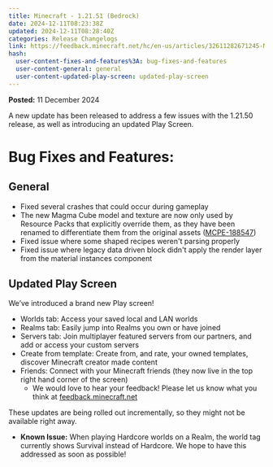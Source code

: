 ```yaml
---
title: Minecraft - 1.21.51 (Bedrock)
date: 2024-12-11T08:23:38Z
updated: 2024-12-11T08:28:40Z
categories: Release Changelogs
link: https://feedback.minecraft.net/hc/en-us/articles/32611282671245-Minecraft-1-21-51-Bedrock
hash:
  user-content-fixes-and-features%3A: bug-fixes-and-features
  user-content-general: general
  user-content-updated-play-screen: updated-play-screen
---
```


**Posted:** 11 December 2024

A new update has been released to address a few issues with the 1.21.50 release, as well as introducing an updated Play Screen.

# Bug Fixes and Features:

## General

- Fixed several crashes that could occur during gameplay
- The new Magma Cube model and texture are now only used by Resource Packs that explicitly override them, as they have been renamed to differentiate them from the original assets ([MCPE-188547](https://bugs.mojang.com/browse/MCPE-188547))
- Fixed issue where some shaped recipes weren't parsing properly
- Fixed issue where legacy data driven block didn't apply the render layer from the material instances component

## Updated Play Screen

We’ve introduced a brand new Play screen!

- Worlds tab: Access your saved local and LAN worlds
- Realms tab: Easily jump into Realms you own or have joined
- Servers tab: Join multiplayer featured servers from our partners, and add or access your custom servers
- Create from template: Create from, and rate, your owned templates, discover Minecraft creator made content
- Friends: Connect with your Minecraft friends (they now live in the top right hand corner of the screen)
  - We would love to hear your feedback! Please let us know what you think at [feedback.minecraft.net](http://feedback.minecraft.net/) 

These updates are being rolled out incrementally, so they might not be available right away.

- **Known Issue:** When playing Hardcore worlds on a Realm, the world tag currently shows Survival instead of Hardcore. We hope to have this addressed as soon as possible!
